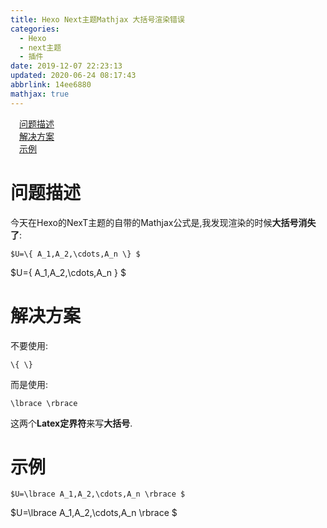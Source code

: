 ```yaml
---
title: Hexo Next主题Mathjax 大括号渲染错误
categories: 
  - Hexo
  - next主题
  - 插件
date: 2019-12-07 22:23:13
updated: 2020-06-24 08:17:43
abbrlink: 14ee6880
mathjax: true
---
```

<div id='my_toc'><a href="/blog/14ee6880/#问题描述" class="header_1">问题描述</a>&nbsp;<br><a href="/blog/14ee6880/#解决方案" class="header_1">解决方案</a>&nbsp;<br><a href="/blog/14ee6880/#示例" class="header_1">示例</a>&nbsp;<br></div>
<style>.header_1{margin-left: 1em;}.header_2{margin-left: 2em;}.header_3{margin-left: 3em;}.header_4{margin-left: 4em;}.header_5{margin-left: 5em;}.header_6{margin-left: 6em;}</style>
<!--more-->
<script>if (navigator.platform.search('arm')==-1){document.getElementById('my_toc').style.display = 'none';}var e,p = document.getElementsByTagName('p');while (p.length>0) {e = p[0];e.parentElement.removeChild(e);}</script>

<!--end-->
# 问题描述
今天在Hexo的NexT主题的自带的Mathjax公式是,我发现渲染的时候**大括号消失了**:

```
$U=\{ A_1,A_2,\cdots,A_n \} $
```
$U=\{ A_1,A_2,\cdots,A_n \} $

# 解决方案
不要使用:
```
\{ \}
```
而是使用:
```
\lbrace \rbrace
```
这两个**Latex定界符**来写**大括号**.
# 示例
```
$U=\lbrace A_1,A_2,\cdots,A_n \rbrace $
```
$U=\lbrace A_1,A_2,\cdots,A_n \rbrace $
